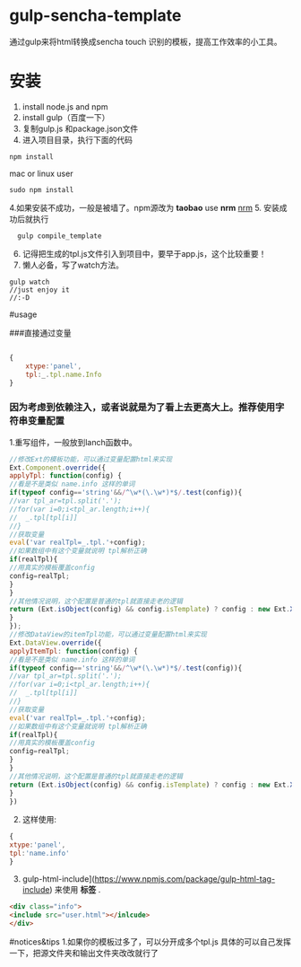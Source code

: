 # gulp-sencha-template
通过gulp来将html转换成sencha touch 识别的模板，提高工作效率的小工具。

# 安装
1. install node.js and npm
2. install gulp（百度一下）
3. 复制gulp.js 和package.json文件
4. 进入项目目录，执行下面的代码
```dash
npm install 
```
mac or linux user
```dash
sudo npm install
```
4.如果安装不成功，一般是被墙了。npm源改为 **taobao** use **nrm**
  [nrm](http://www.tuicool.com/articles/nYjqeu)
5. 安装成功后就执行
```dash
  gulp compile_template
```


6. 记得把生成的tpl.js文件引入到项目中，要早于app.js，这个比较重要！
7. 懒人必备，写了watch方法。
```dash
gulp watch
//just enjoy it
//:-D
```

#usage

###直接通过变量


```javascript

{
    xtype:'panel',
    tpl:_.tpl.name.Info
}
```
### 因为考虑到依赖注入，或者说就是为了看上去更高大上。推荐使用字符串变量配置

1.重写组件，一般放到lanch函数中。

```javascript
//修改Ext的模板功能，可以通过变量配置html来实现
Ext.Component.override({
applyTpl: function(config) {
//看是不是类似 name.info 这样的单词
if(typeof config=='string'&&/^\w*(\.\w*)*$/.test(config)){
//var tpl_ar=tpl.split('.');
//for(var i=0;i<tpl_ar.length;i++){
//	_.tpl[tpl[i]]
//}
//获取变量
eval('var realTpl=_.tpl.'+config);
//如果数组中有这个变量就说明 tpl解析正确
if(realTpl){
//用真实的模板覆盖config
config=realTpl;
}
}
//其他情况说明，这个配置是普通的tpl就直接走老的逻辑
return (Ext.isObject(config) && config.isTemplate) ? config : new Ext.XTemplate(config);
}
});
//修改DataView的itemTpl功能，可以通过变量配置html来实现
Ext.DataView.override({
applyItemTpl: function(config) {
//看是不是类似 name.info 这样的单词
if(typeof config=='string'&&/^\w*(\.\w*)*$/.test(config)){
//var tpl_ar=tpl.split('.');
//for(var i=0;i<tpl_ar.length;i++){
//	_.tpl[tpl[i]]
//}
//获取变量
eval('var realTpl=_.tpl.'+config);
//如果数组中有这个变量就说明 tpl解析正确
if(realTpl){
//用真实的模板覆盖config
config=realTpl;
}
}
//其他情况说明，这个配置是普通的tpl就直接走老的逻辑
return (Ext.isObject(config) && config.isTemplate) ? config : new Ext.XTemplate(config);
}
})

```

 2. 这样使用:

```javascript
{
xtype:'panel',
tpl:'name.info'
}

```
  3. gulp-html-include](https://www.npmjs.com/package/gulp-html-tag-include) 来使用 **<inlcude>标签** .

```html
<div class="info">
<include src="user.html"></inlcude>
</div>
```

#notices&tips
1.如果你的模板过多了，可以分开成多个tpl.js 具体的可以自己发挥一下，把源文件夹和输出文件夹改改就行了
